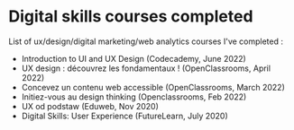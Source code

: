# Digital skills courses completed
List of ux/design/digital marketing/web analytics courses I've completed :

* Introduction to UI and UX Design (Codecademy, June 2022)
* UX design : découvrez les fondamentaux ! (OpenClassrooms, April 2022)
* Concevez un contenu web accessible (OpenClassrooms, March 2022)
* Initiez-vous au design thinking (Openclassrooms, Feb 2022)
* UX od podstaw (Eduweb, Nov 2020)
* Digital Skills: User Experience (FutureLearn, July 2020)

